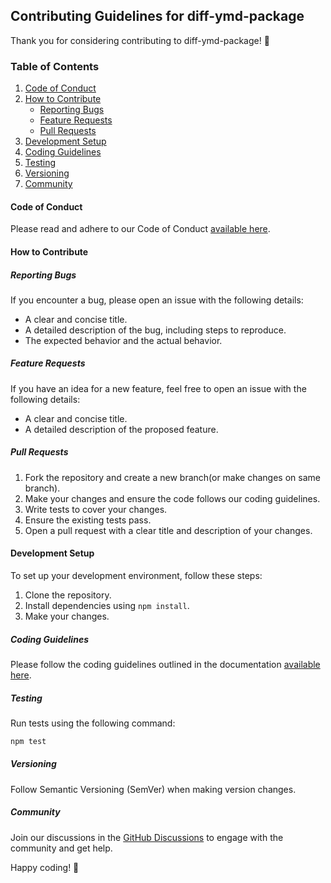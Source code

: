 ## Contributing Guidelines for diff-ymd-package

Thank you for considering contributing to diff-ymd-package! 🚀

### Table of Contents

1. [Code of Conduct](#code-of-conduct)
2. [How to Contribute](#how-to-contribute)
    - [Reporting Bugs](#reporting-bugs)
    - [Feature Requests](#feature-requests)
    - [Pull Requests](#pull-requests)
3. [Development Setup](#development-setup)
4. [Coding Guidelines](#coding-guidelines)
5. [Testing](#testing)
6. [Versioning](#versioning)
7. [Community](#community)

#### Code of Conduct

Please read and adhere to our Code of Conduct [available here](CODE_OF_CONDUCT.md).

#### How to Contribute

##### Reporting Bugs

If you encounter a bug, please open an issue with the following details:
- A clear and concise title.
- A detailed description of the bug, including steps to reproduce.
- The expected behavior and the actual behavior.

##### Feature Requests

If you have an idea for a new feature, feel free to open an issue with the following details:
- A clear and concise title.
- A detailed description of the proposed feature.

##### Pull Requests

1. Fork the repository and create a new branch(or make changes on same branch).
2. Make your changes and ensure the code follows our coding guidelines.
3. Write tests to cover your changes.
4. Ensure the existing tests pass.
5. Open a pull request with a clear title and description of your changes.

#### Development Setup

To set up your development environment, follow these steps:
1. Clone the repository.
2. Install dependencies using `npm install`.
3. Make your changes.

##### Coding Guidelines

Please follow the coding guidelines outlined in the documentation [available here](./README.md#best-practices).

##### Testing

Run tests using the following command:
```bash
npm test

```

##### Versioning

Follow Semantic Versioning (SemVer) when making version changes.


##### Community

Join our discussions in the [GitHub Discussions](https://github.com/farhan7reza7/diff-ymd-package/discussions) to engage with the community and get help.

Happy coding! 🎉

